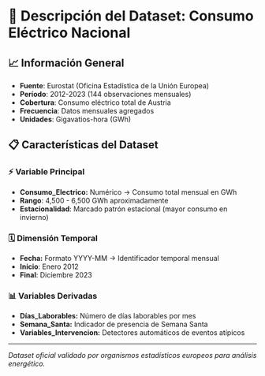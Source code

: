 # 💾 Descripción del Dataset: Consumo Eléctrico Nacional

## 📈 Información General
- **Fuente**: Eurostat (Oficina Estadística de la Unión Europea)
- **Período**: 2012-2023 (144 observaciones mensuales)
- **Cobertura**: Consumo eléctrico total de Austria
- **Frecuencia**: Datos mensuales agregados
- **Unidades**: Gigavatios-hora (GWh)

## 📋 Características del Dataset

### ⚡ **Variable Principal**
- **Consumo_Electrico:** Numérico → Consumo total mensual en GWh
- **Rango**: 4,500 - 6,500 GWh aproximadamente
- **Estacionalidad**: Marcado patrón estacional (mayor consumo en invierno)

### 🗓️ **Dimensión Temporal**
- **Fecha:** Formato YYYY-MM → Identificador temporal mensual
- **Inicio**: Enero 2012
- **Final**: Diciembre 2023

### 📊 **Variables Derivadas**
- **Días_Laborables:** Número de días laborables por mes
- **Semana_Santa:** Indicador de presencia de Semana Santa
- **Variables_Intervencion:** Detectores automáticos de eventos atípicos

---
*Dataset oficial validado por organismos estadísticos europeos para análisis energético.*
